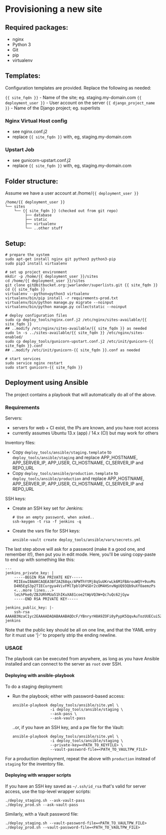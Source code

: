Provisioning a new site
=======================

## Required packages:

* nginx
* Python 3
* Git
* pip
* virtualenv


## Templates:

Configuration templates are provided. Replace the following as needed:

`{{ site_fqdn }}` - Name of the site; eg. staging.my-domain.com
`{{ deployment_user }}` - User account on the server
`{{ django_project_name }}` - Name of the Django project; eg. superlists


### Nginx Virtual Host config

* see nginx.conf.j2
* replace `{{ site_fqdn }}` with, eg, staging.my-domain.com


### Upstart Job

* see gunicorn-upstart.conf.j2
* replace `{{ site_fqdn }}` with, eg, staging.my-domain.com


## Folder structure:

Assume we have a user account at /home/`{{ deployment_user }}`

    /home/{{ deployment_user }}
    └── sites
        └── {{ site_fqdn }} (checked out from git repo)
             ├── database
             ├── static
             ├── virtualenv
             └── ..other stuff

## Setup:

    # prepare the system
    sudo apt-get install nginx git python3 python3-pip
    sudo pip3 install virtualenv

    # set up project environment
    mkdir -p /home/{{ deployment_user }}/sites
    cd /home/{{ deployment_user }}/sites
    git clone git@bitbucket.org:jwarlander/superlists.git {{ site_fqdn }}
    cd {{ site_fqdn }}
    virtualenv --python=python3 virtualenv
    virtualenv/bin/pip install -r requirements-prod.txt
    virtualenv/bin/python manage.py migrate --noinput
    virtualenv/bin/python manage.py collectstatic --noinput

    # deploy configuration files
    sudo cp deploy_tools/nginx.conf.j2 /etc/nginx/sites-available/{{ site_fqdn }}
    ## ..modify /etc/nginx/sites-available/{{ site_fqdn }} as needed
    sudo ln -s ../sites-available/{{ site_fqdn }} /etc/nginx/sites-enabled/
    sudo cp deploy_tools/gunicorn-upstart.conf.j2 /etc/init/gunicorn-{{ site_fqdn }}.conf
    ## ..modify /etc/init/gunicorn-{{ site_fqdn }}.conf as needed

    # start services
    sudo service nginx restart
    sudo start gunicorn-{{ site_fqdn }}

## Deployment using Ansible

The project contains a playbook that will automatically do all of the above.

### Requirements

Servers:

-   servers for web + CI exist, the IPs are known, and you have root access
-   currently assumes Ubuntu 13.x (app) / 14.x (CI) but may work for others

Inventory files:

-   Copy `deploy_tools/ansible/staging.template` to
    `deploy_tools/ansible/staging` and replace APP_HOSTNAME,
    APP_SERVER_IP, APP_USER, CI_HOSTNAME, CI_SERVER_IP and REPO_URL
-   Copy `deploy_tools/ansible/production.template` to
    `deploy_tools/ansible/production` and replace APP_HOSTNAME,
    APP_SERVER_IP, APP_USER, CI_HOSTNAME, CI_SERVER_IP and REPO_URL

SSH keys:

-   Create an SSH key set for Jenkins:

        # Use an empty password, when asked..
        ssh-keygen -t rsa -f jenkins -q

-   Create the vars file for SSH keys:

        ansible-vault create deploy_tools/ansible/vars/secrets.yml

The last step above will ask for a password (make it a good one, and
remember it!), then put you in edit mode. Here, you'll be using copy-paste
to end up with something like this:

    ---
    jenkins_private_key: |
        -----BEGIN RSA PRIVATE KEY-----
        MIIEowIBAAKCAQEA3Bf2AZ68qx/APWThYtMj8qSuUKrwLk6M1FBArouWQY+9uvMs
        D4N5EgS3p2TIECurgya4VivFMlTpblOP4SDr2cOM4HSnvNgUQ93Qb9uXfOaemzPs
        <...more lines...>
        leLhPke0/ZBJURhMUa51hIKuXA81coe2tWpVQ3W+Qc7uQc62jGyw
        -----END RSA PRIVATE KEY-----

    jenkins_public_key: |-
        ssh-rsa AAAAB3NzaC1yc2EAAAADAQABAAABAQDcF/YBnryrH8A9ZOFi0yPypK5QqvAuTozUUECui5ZBj7268ywPg3kSBLenZMgQK6uDJrhWK8UyVOluU4/hIOvZw4zgdKe82BRD3dBv25d85p6bM+zqdVNyP4+CfoETiu6voEUOx5NYKWgRBPRGeyHng3jV79u7oQCpIBQBYBVa18dMRHcDVLvuGuxN+b32EOu9ptyB1hJBpeFiTp4hg94AZAiJO250mRnsv75fFQWY7paMecCXK4L49ciZ1aKagAGXa1mTBFaO0TRudQkPWalxQQZ2TlDcCfkvFvy0c6/Nm5XdTm2IUwibiy6vIozJxe9L52UCN+DYL8qFljODGydH jenkins

Note that the public key should be all on one line, and that the YAML entry for
it must use '|-' to properly strip the ending newline.

### USAGE

The playbook can be executed from anywhere, as long as you have Ansible
installed and can connect to the server as `root` over SSH.

#### Deploying with ansible-playbook

To do a staging deployment:

-   Run the playbook; either with password-based access:

        ansible-playbook deploy_tools/ansible/site.yml \
                         -i deploy_tools/ansible/staging \
                         --ask-pass \
                         --ask-vault-pass

    ..or, if you have an SSH key, and a pw file for the Vault:

        ansible-playbook deploy_tools/ansible/site.yml \
                         -i deploy_tools/ansible/staging \
                         --private-key=<PATH_TO_KEYFILE> \
                         --vault-password-file=<PATH_TO_VAULTPW_FILE>

For a production deployment, repeat the above with `production` instead of
`staging` for the inventory file.

#### Deploying with wrapper scripts

If you have an SSH key saved as `~/.ssh/id_rsa` that's valid for server
access, use the top-level wrapper scripts:

    ./deploy_staging.sh --ask-vault-pass
    ./deploy_prod.sh --ask-vault-pass

Similarly, with a Vault password file:

    ./deploy_staging.sh --vault-password-file=<PATH_TO_VAULTPW_FILE>
    ./deploy_prod.sh --vault-password-file=<PATH_TO_VAULTPW_FILE>

